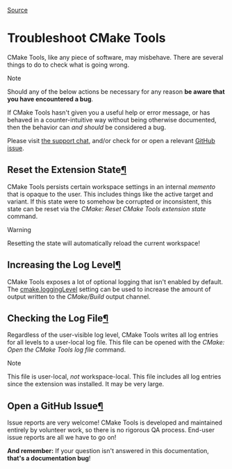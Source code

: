 
[Source](https://vector-of-bool.github.io/docs/vscode-cmake-tools/troubleshooting.html "Permalink to Troubleshooting CMake Tools — CMake Tools 1.4.0 documentation")

# Troubleshoot CMake Tools

CMake Tools, like any piece of software, may misbehave. There are several things to do to check what is going wrong.

Note

Should any of the below actions be necessary for any reason **be aware that you have encountered a bug**.

If CMake Tools hasn't given you a useful help or error message, or has behaved in a counter-intuitive way without being otherwise documented, then the behavior can _and should_ be considered a bug.

Please visit [the support chat][1], and/or check for or open a relevant [GitHub issue][2].

## Reset the Extension State[¶][3]

CMake Tools persists certain workspace settings in an internal _memento_ that is opaque to the user. This includes things like the active target and variant. If this state were to somehow be corrupted or inconsistent, this state can be reset via the _CMake: Reset CMake Tools extension state_ command.

Warning

Resetting the state will automatically reload the current workspace!

## Increasing the Log Level[¶][4]

CMake Tools exposes a lot of optional logging that isn't enabled by default. The [cmake.loggingLevel][5] setting can be used to increase the amount of output written to the _CMake/Build_ output channel.

## Checking the Log File[¶][6]

Regardless of the user-visible log level, CMake Tools writes all log entries for all levels to a user-local log file. This file can be opened with the _CMake: Open the CMake Tools log file_ command.

Note

This file is user-local, _not_ workspace-local. This file includes all log entries since the extension was installed. It may be very large.

## Open a GitHub Issue[¶][7]

Issue reports are very welcome! CMake Tools is developed and maintained entirely by volunteer work, so there is no rigorous QA process. End-user issue reports are all we have to go on!

**And remember:** If your question isn't answered in this documentation, **that's a documentation bug**!

[1]: https://gitter.im/vscode-cmake-tools/support
[2]: https://github.com/vector-of-bool/vscode-cmake-tools/issues
[3]: https://vector-of-bool.github.io#reset-the-extension-state "Permalink to this headline"
[4]: https://vector-of-bool.github.io#increasing-the-log-level "Permalink to this headline"
[5]: https://vector-of-bool.github.io/settings.html#conf-cmake-logginglevel
[6]: https://vector-of-bool.github.io#checking-the-log-file "Permalink to this headline"
[7]: https://vector-of-bool.github.io#open-a-github-issue "Permalink to this headline"

  